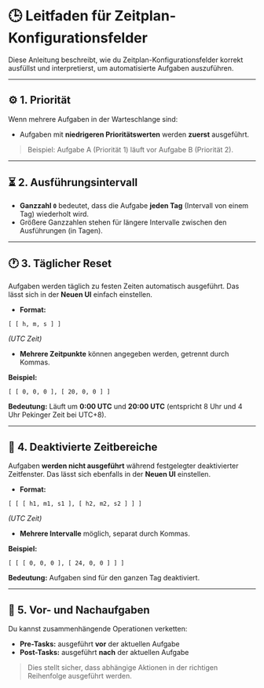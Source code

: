 
# 🕒 Leitfaden für Zeitplan-Konfigurationsfelder

Diese Anleitung beschreibt, wie du Zeitplan-Konfigurationsfelder korrekt ausfüllst und interpretierst, um automatisierte Aufgaben auszuführen.

---

## ⚙️ 1. Priorität

Wenn mehrere Aufgaben in der Warteschlange sind:

* Aufgaben mit **niedrigeren Prioritätswerten** werden **zuerst** ausgeführt.

> Beispiel:
> Aufgabe A (Priorität 1) läuft vor Aufgabe B (Priorität 2).

---

## ⏳ 2. Ausführungsintervall

* **Ganzzahl `0`** bedeutet, dass die Aufgabe **jeden Tag** (Intervall von einem Tag) wiederholt wird.
* Größere Ganzzahlen stehen für längere Intervalle zwischen den Ausführungen (in Tagen).

---

## 🕐 3. Täglicher Reset

Aufgaben werden täglich zu festen Zeiten automatisch ausgeführt. Das lässt sich in der **Neuen UI** einfach einstellen.

* **Format:**

```
[ [ h, m, s ] ]
```

*(UTC Zeit)*

* **Mehrere Zeitpunkte** können angegeben werden, getrennt durch Kommas.

**Beispiel:**

```
[ [ 0, 0, 0 ], [ 20, 0, 0 ] ]
```

**Bedeutung:**
Läuft um **0:00 UTC** und **20:00 UTC** (entspricht 8 Uhr und 4 Uhr Pekinger Zeit bei UTC+8).

---

## 🚫 4. Deaktivierte Zeitbereiche

Aufgaben **werden nicht ausgeführt** während festgelegter deaktivierter Zeitfenster. Das lässt sich ebenfalls in der **Neuen UI** einstellen.

* **Format:**

```
[ [ [ h1, m1, s1 ], [ h2, m2, s2 ] ] ]
```

*(UTC Zeit)*

* **Mehrere Intervalle** möglich, separat durch Kommas.

**Beispiel:**

```
[ [ [ 0, 0, 0 ], [ 24, 0, 0 ] ] ]
```

**Bedeutung:**
Aufgaben sind für den ganzen Tag deaktiviert.

---

## 🔁 5. Vor- und Nachaufgaben

Du kannst zusammenhängende Operationen verketten:

* **Pre-Tasks:** ausgeführt **vor** der aktuellen Aufgabe
* **Post-Tasks:** ausgeführt **nach** der aktuellen Aufgabe

> Dies stellt sicher, dass abhängige Aktionen in der richtigen Reihenfolge ausgeführt werden.

